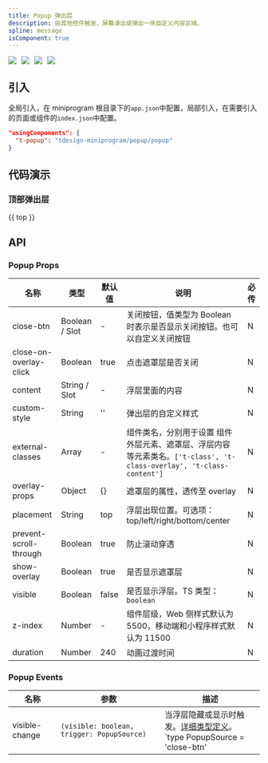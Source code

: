 ```yaml
---
title: Popup 弹出层
description: 由其他控件触发，屏幕滑出或弹出一块自定义内容区域。
spline: message
isComponent: true
---
```


<span class="coverages-badge" style="margin-right: 10px"><img src="https://img.shields.io/badge/coverages%3A%20lines-100%25-blue" /></span><span class="coverages-badge" style="margin-right: 10px"><img src="https://img.shields.io/badge/coverages%3A%20functions-100%25-blue" /></span><span class="coverages-badge" style="margin-right: 10px"><img src="https://img.shields.io/badge/coverages%3A%20statements-100%25-blue" /></span><span class="coverages-badge" style="margin-right: 10px"><img src="https://img.shields.io/badge/coverages%3A%20branches-100%25-blue" /></span>
## 引入

全局引入，在 miniprogram 根目录下的`app.json`中配置，局部引入，在需要引入的页面或组件的`index.json`中配置。

```json
"usingComponents": {
  "t-popup": "tdesign-miniprogram/popup/popup"
}
```

## 代码演示

### 顶部弹出层

{{ top }}

## API
### Popup Props

名称 | 类型 | 默认值 | 说明 | 必传
-- | -- | -- | -- | --
close-btn | Boolean / Slot | - | 关闭按钮，值类型为 Boolean 时表示是否显示关闭按钮。也可以自定义关闭按钮 | N
close-on-overlay-click | Boolean | true | 点击遮罩层是否关闭 | N
content | String / Slot | - | 浮层里面的内容 | N
custom-style | String | '' | 弹出层的自定义样式 | N
external-classes | Array | - | 组件类名，分别用于设置 组件外层元素、遮罩层、浮层内容 等元素类名。`['t-class', 't-class-overlay', 't-class-content']` | N
overlay-props | Object | {} | 遮罩层的属性，透传至 overlay | N
placement | String | top | 浮层出现位置。可选项：top/left/right/bottom/center | N
prevent-scroll-through | Boolean | true | 防止滚动穿透 | N
show-overlay | Boolean | true | 是否显示遮罩层 | N
visible | Boolean | false | 是否显示浮层。TS 类型：`boolean` | N
z-index | Number | - | 组件层级，Web 侧样式默认为 5500，移动端和小程序样式默认为 11500 | N
duration | Number | 240 | 动画过渡时间 | N

### Popup Events

名称 | 参数 | 描述
-- | -- | --
visible-change | `(visible: boolean, trigger: PopupSource) ` | 当浮层隐藏或显示时触发。[详细类型定义](https://github.com/Tencent/tdesign-miniprogram/tree/develop/src/popup/type.ts)。<br/>`type PopupSource = 'close-btn' | 'overlay'`<br/>
